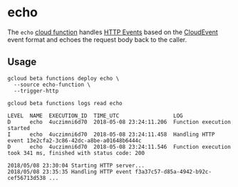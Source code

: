 # echo

The `echo` [cloud function](https://cloud.google.com/functions) handles [HTTP Events](https://github.com/serverless/event-gateway/blob/master/docs/api.md#http-event) based on the [CloudEvent](https://github.com/serverless/event-gateway/blob/master/docs/api.md#event-definition) event format and echoes the request body back to the caller.

## Usage

```
gcloud beta functions deploy echo \
  --source echo-function \
  --trigger-http
```

```
gcloud beta functions logs read echo
```

```
LEVEL  NAME  EXECUTION_ID  TIME_UTC                 LOG
D      echo  4uczimni6d70  2018-05-08 23:24:11.206  Function execution started
I      echo  4uczimni6d70  2018-05-08 23:24:11.458  Handling HTTP event 13e2cfa2-3c86-42dc-a8be-a01648b6444c
D      echo  4uczimni6d70  2018-05-08 23:24:11.546  Function execution took 341 ms, finished with status code: 200
```

```
2018/05/08 23:30:04 Starting HTTP server...
2018/05/08 23:35:35 Handling HTTP event f3a37c57-d85a-4942-b92c-cef56713d538 ...
```
